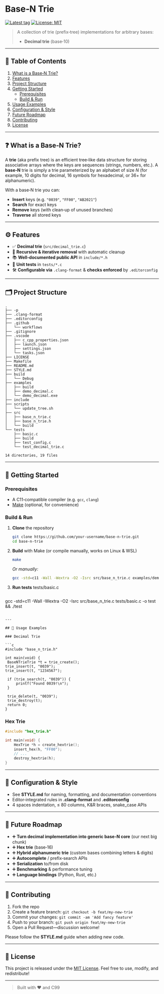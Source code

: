 # Base‑N Trie

[![Latest tag](https://img.shields.io/github/v/tag/FernandoAFOliveira/base-n-trie?label=version)](https://github.com/FernandoAFOliveira/base-n-trie/tags)
[![License: MIT](https://img.shields.io/badge/License-MIT-yellow.svg)](LICENSE)


> A collection of trie (prefix‑tree) implementations for arbitrary bases:
> - **Decimal trie** (base‑10)  


---

## 📖 Table of Contents

1. [What is a Base‑N Trie?](#what-is-a-base-n-trie)  
2. [Features](#features)  
3. [Project Structure](#project-structure)  
4. [Getting Started](#getting-started)  
   - [Prerequisites](#prerequisites)  
   - [Build & Run](#build--run)  
5. [Usage Examples](#usage-examples)  
6. [Configuration & Style](#configuration--style)  
7. [Future Roadmap](#future-roadmap)  
8. [Contributing](#contributing)  
9. [License](#license)  

---

## ❓ What is a Base‑N Trie?

A **trie** (aka prefix tree) is an efficient tree‑like data structure for storing associative arrays where the keys are sequences (strings, numbers, etc.). A **base‑N** trie is simply a trie parameterized by an alphabet of size *N* (for example, 10 digits for decimal, 16 symbols for hexadecimal, or 36+ for alphanumeric).

With a base‑N trie you can:

- **Insert** keys (e.g. `"0039"`, `"FF00"`, `"AB2021"`)  
- **Search** for exact keys  
- **Remove** keys (with clean‑up of unused branches)  
- **Traverse** all stored keys  

---

## ⚙️ Features

- ✅ **Decimal trie** (`src/decimal_trie.c`)   
- 🔄 **Recursive & iterative removal** with automatic cleanup  
- 📚 **Well‑documented public API** in `include/*.h`  
- 🧪 **Unit tests** in `tests/*.c`  
- 🛠 **Configurable via** `.clang-format` & **checks enforced** by `.editorconfig`

---

## 🗂 Project Structure

<!-- TREE START -->
```plaintext
.
├── -p
├── .clang-format
├── .editorconfig
├── .github
│   └── workflows
├── .gitignore
├── .vscode
│   ├── c_cpp_properties.json
│   ├── launch.json
│   ├── settings.json
│   └── tasks.json
├── LICENSE
├── Makefile
├── README.md
├── STYLE.md
├── build
│   └── Debug
├── examples
│   ├── build
│   ├── demo_decimal.c
│   └── demo_decimal.exe
├── include
├── scripts
│   └── update_tree.sh
├── src
│   ├── base_n_trie.c
│   ├── base_n_trie.h
│   └── build
└── tests
    ├── basic.c
    ├── build
    ├── test_config.c
    └── test_decimal_trie.c

14 directories, 19 files
```
<!-- TREE END -->
---

## 🚀 Getting Started

### Prerequisites

- A C11‑compatible compiler (e.g. `gcc`, `clang`)  
- [Make](https://www.gnu.org/software/make/) (optional, for convenience)  

### Build & Run

1. **Clone** the repository  
   ```bash
   git clone https://github.com/your‑username/base-n-trie.git
   cd base-n-trie
   ```

2. **Build** with Make (or compile manually, works on Linux & WSL)  
   ```bash
   make
   ```

   _Or manually:_  
   ```bash
   gcc -std=c11 -Wall -Wextra -O2 -Isrc src/base_n_trie.c examples/demo_decimal.c -o demo && ./demo
   ```

3. **Run tests**
     tests/basic.c  
   ```bash
gcc -std=c11 -Wall -Wextra -O2 -Isrc src/base_n_trie.c tests/basic.c -o test && ./test
   ```

---

## 📝 Usage Examples

### Decimal Trie

```c
#include "base_n_trie.h"

int main(void) {
    BaseNTrieTrie *t = trie_create();
   trie_insert(t, "0039");
   trie_insert(t, "1234567");

    if (trie_search(t, "0039")) {
        printf("Found 0039!\n");
    }

    trie_delete(t, "0039");
    trie_destroy(t);
    return 0;
}
```

### Hex Trie

```c
#include "hex_trie.h"

int main(void) {
    HexTrie *h = create_hextrie();
    insert_hex(h, "FF00");
    // ...
    destroy_hextrie(h);
}
```

---

## 📐 Configuration & Style

- See **STYLE.md** for naming, formatting, and documentation conventions  
- Editor‑integrated rules in **.clang-format** and **.editorconfig**  
- 4 spaces indentation, ≤ 80 columns, K&R braces, snake_case APIs  

---

## 🔮 Future Roadmap

- ➕ **Turn decimal implementation into generic base-N core** (our next big chunk)
- ➕ **Hex trie** (base‑16)  
- ➕ **Hybrid alphanumeric trie** (custom bases combining letters & digits)
- ➕ **Autocomplete** / prefix‑search APIs  
- ➕ **Serialization** to/from disk  
- ➕ **Benchmarking** & performance tuning  
- ➕ **Language bindings** (Python, Rust, etc.)  

---

## 🤝 Contributing

1. Fork the repo  
2. Create a feature branch: `git checkout -b feat/my‑new‑trie`  
3. Commit your changes: `git commit -am 'Add fancy feature'`  
4. Push to your branch: `git push origin feat/my‑new‑trie`  
5. Open a Pull Request—discussion welcome!

Please follow the **STYLE.md** guide when adding new code.

---

## 📄 License

This project is released under the [MIT License](LICENSE). Feel free to use, modify, and redistribute!

---

> Built with ❤️ and C99

